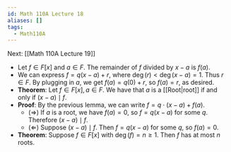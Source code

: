 ```yaml
---
id: Math 110A Lecture 18
aliases: []
tags:
  - Math110A
---
```


Next: [[Math 110A Lecture 19]]

- Let $f\in F[x]$ and $a\in F$. The remainder of $f$ divided by $x - a$ is
  $f(a)$.
- We can express $f = q(x - a) + r$, where $\deg(r) < \deg(x - a) = 1$. Thus
  $r\in F$. By plugging in $a$, we get $f(a) = q(0) + r$, so $f(a) = r$, as
  desired.
- **Theorem**: Let $f\in F[x], a\in F$. We have that $a$ is a [[Root|root]] if
  and only if $(x - a)\mid f$.
- **Proof**: By the previous lemma, we can write $f = q\cdot (x - a) + f(a)$.
  - $(\Rightarrow)$ If $a$ is a root, we have $f(a) = 0$, so $f = q(x - a)$ for
    some $q$. Therefore $(x - a)\mid f$.
  - $(\Leftarrow)$ Suppose $(x - a)\mid f$. Then $f = q(x - a)$ for some $q$, so
    $f(a) = 0$.
- **Theorem**: Suppose $f\in F[x]$ with $\deg(f) = n\geq 1$. Then $f$ has at
  most $n$ roots.
